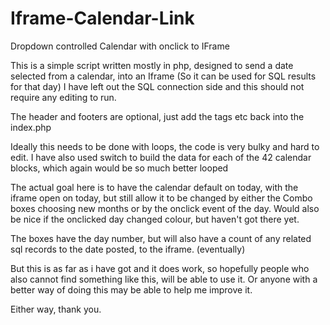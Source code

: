 # Iframe-Calendar-Link
Dropdown controlled Calendar with onclick to IFrame

This is a simple script written mostly in php, designed to send a date selected from a calendar, into an Iframe (So it can be used for SQL results for that day)
I have left out the SQL connection side and this should not require any editing to run.

The header and footers are optional, just add the <html><head> tags etc back into the index.php 

Ideally this needs to be done with loops, the code is very bulky and hard to edit.
I have also used switch to build the data for each of the 42 calendar blocks, which again would be so much better looped

The actual goal here is to have the calendar default on today, with the iframe open on today, but still allow it to be changed by either the Combo boxes choosing new months or
by the onclick event of the day. Would also be nice if the onclicked day changed colour, but haven't got there yet.

The boxes have the day number, but will also have a count of any related sql records to the date posted, to the iframe. (eventually)

But this is as far as i have got and it does work, so hopefully people who also cannot find something like this, will be able to use it.
Or anyone with a better way of doing this may be able to help me improve it.

Either way, thank you.
